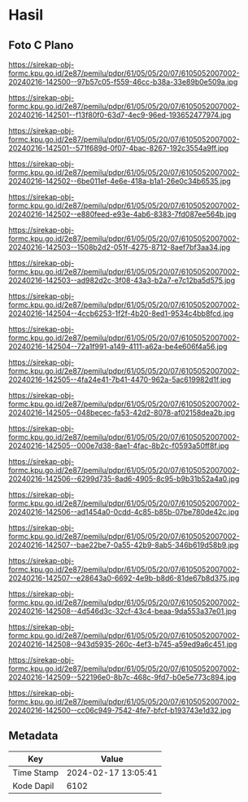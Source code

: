 # Hasil

## Foto C Plano

https://sirekap-obj-formc.kpu.go.id/2e87/pemilu/pdpr/61/05/05/20/07/6105052007002-20240216-142500--97b57c05-f559-46cc-b38a-33e89b0e509a.jpg

https://sirekap-obj-formc.kpu.go.id/2e87/pemilu/pdpr/61/05/05/20/07/6105052007002-20240216-142501--f13f80f0-63d7-4ec9-96ed-193652477974.jpg

https://sirekap-obj-formc.kpu.go.id/2e87/pemilu/pdpr/61/05/05/20/07/6105052007002-20240216-142501--571f689d-0f07-4bac-8267-192c3554a9ff.jpg

https://sirekap-obj-formc.kpu.go.id/2e87/pemilu/pdpr/61/05/05/20/07/6105052007002-20240216-142502--6be011ef-4e6e-418a-b1a1-26e0c34b6535.jpg

https://sirekap-obj-formc.kpu.go.id/2e87/pemilu/pdpr/61/05/05/20/07/6105052007002-20240216-142502--e880feed-e93e-4ab6-8383-7fd087ee564b.jpg

https://sirekap-obj-formc.kpu.go.id/2e87/pemilu/pdpr/61/05/05/20/07/6105052007002-20240216-142503--1508b2d2-051f-4275-8712-8aef7bf3aa34.jpg

https://sirekap-obj-formc.kpu.go.id/2e87/pemilu/pdpr/61/05/05/20/07/6105052007002-20240216-142503--ad982d2c-3f08-43a3-b2a7-e7c12ba5d575.jpg

https://sirekap-obj-formc.kpu.go.id/2e87/pemilu/pdpr/61/05/05/20/07/6105052007002-20240216-142504--4ccb6253-1f2f-4b20-8ed1-9534c4bb8fcd.jpg

https://sirekap-obj-formc.kpu.go.id/2e87/pemilu/pdpr/61/05/05/20/07/6105052007002-20240216-142504--72a1f991-a149-4111-a62a-be4e606f4a56.jpg

https://sirekap-obj-formc.kpu.go.id/2e87/pemilu/pdpr/61/05/05/20/07/6105052007002-20240216-142505--4fa24e41-7b41-4470-962a-5ac619982d1f.jpg

https://sirekap-obj-formc.kpu.go.id/2e87/pemilu/pdpr/61/05/05/20/07/6105052007002-20240216-142505--048becec-fa53-42d2-8078-af02158dea2b.jpg

https://sirekap-obj-formc.kpu.go.id/2e87/pemilu/pdpr/61/05/05/20/07/6105052007002-20240216-142505--000e7d38-8ae1-4fac-8b2c-f0593a50ff8f.jpg

https://sirekap-obj-formc.kpu.go.id/2e87/pemilu/pdpr/61/05/05/20/07/6105052007002-20240216-142506--6299d735-8ad6-4905-8c95-b9b31b52a4a0.jpg

https://sirekap-obj-formc.kpu.go.id/2e87/pemilu/pdpr/61/05/05/20/07/6105052007002-20240216-142506--ad1454a0-0cdd-4c85-b85b-07be780de42c.jpg

https://sirekap-obj-formc.kpu.go.id/2e87/pemilu/pdpr/61/05/05/20/07/6105052007002-20240216-142507--bae22be7-0a55-42b9-8ab5-346b619d58b9.jpg

https://sirekap-obj-formc.kpu.go.id/2e87/pemilu/pdpr/61/05/05/20/07/6105052007002-20240216-142507--e28643a0-6692-4e9b-b8d6-81de67b8d375.jpg

https://sirekap-obj-formc.kpu.go.id/2e87/pemilu/pdpr/61/05/05/20/07/6105052007002-20240216-142508--4d546d3c-32cf-43c4-beaa-9da553a37e01.jpg

https://sirekap-obj-formc.kpu.go.id/2e87/pemilu/pdpr/61/05/05/20/07/6105052007002-20240216-142508--943d5935-260c-4ef3-b745-a59ed9a6c451.jpg

https://sirekap-obj-formc.kpu.go.id/2e87/pemilu/pdpr/61/05/05/20/07/6105052007002-20240216-142509--522196e0-8b7c-468c-9fd7-b0e5e773c894.jpg

https://sirekap-obj-formc.kpu.go.id/2e87/pemilu/pdpr/61/05/05/20/07/6105052007002-20240216-142500--cc06c949-7542-4fe7-bfcf-b193743e1d32.jpg


## Metadata

| Key        | Value               |
| ---------- | ------------------- |
| Time Stamp | 2024-02-17 13:05:41 |
| Kode Dapil | 6102                |



